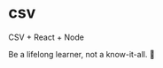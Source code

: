 # csv
CSV + React + Node

<!-- INSPIRATIONAL_QUOTE_START -->
Be a lifelong learner, not a know-it-all.
🐯
<!-- INSPIRATIONAL_QUOTE_END -->
